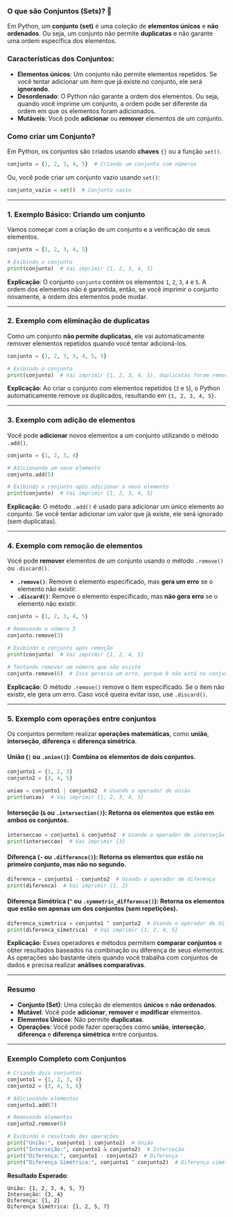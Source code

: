 ### O que são **Conjuntos (Sets)**? 🧩

Em Python, um **conjunto (set)** é uma coleção de **elementos únicos** e **não ordenados**. Ou seja, um conjunto não permite **duplicatas** e não garante uma ordem específica dos elementos.

### Características dos **Conjuntos**:

* **Elementos únicos**: Um conjunto não permite elementos repetidos. Se você tentar adicionar um item que já existe no conjunto, ele será **ignorando**.
* **Desordenado**: O Python não garante a ordem dos elementos. Ou seja, quando você imprime um conjunto, a ordem pode ser diferente da ordem em que os elementos foram adicionados.
* **Mutáveis**: Você pode **adicionar** ou **remover** elementos de um conjunto.

### Como criar um **Conjunto**?

Em Python, os conjuntos são criados usando **chaves** `{}` ou a função `set()`.

```python
conjunto = {1, 2, 3, 4, 5}  # Criando um conjunto com números
```

Ou, você pode criar um conjunto vazio usando `set()`:

```python
conjunto_vazio = set()  # Conjunto vazio
```

---

### 1. **Exemplo Básico: Criando um conjunto**

Vamos começar com a criação de um conjunto e a verificação de seus elementos.

```python
conjunto = {1, 2, 3, 4, 5}

# Exibindo o conjunto
print(conjunto)  # Vai imprimir {1, 2, 3, 4, 5}
```

**Explicação**: O conjunto `conjunto` contém os elementos `1`, `2`, `3`, `4` e `5`. A ordem dos elementos não é garantida, então, se você imprimir o conjunto novamente, a ordem dos elementos pode mudar.

---

### 2. **Exemplo com eliminação de duplicatas**

Como um conjunto **não permite duplicatas**, ele vai automaticamente remover elementos repetidos quando você tentar adicioná-los.

```python
conjunto = {1, 2, 3, 3, 4, 5, 5}

# Exibindo o conjunto
print(conjunto)  # Vai imprimir {1, 2, 3, 4, 5}, duplicatas foram removidas
```

**Explicação**: Ao criar o conjunto com elementos repetidos (`3` e `5`), o Python automaticamente remove os duplicados, resultando em `{1, 2, 3, 4, 5}`.

---

### 3. **Exemplo com adição de elementos**

Você pode **adicionar** novos elementos a um conjunto utilizando o método `.add()`.

```python
conjunto = {1, 2, 3, 4}

# Adicionando um novo elemento
conjunto.add(5)

# Exibindo o conjunto após adicionar o novo elemento
print(conjunto)  # Vai imprimir {1, 2, 3, 4, 5}
```

**Explicação**: O método `.add()` é usado para adicionar um único elemento ao conjunto. Se você tentar adicionar um valor que já existe, ele será ignorado (sem duplicatas).

---

### 4. **Exemplo com remoção de elementos**

Você pode **remover** elementos de um conjunto usando o método `.remove()` ou `.discard()`.

* **`.remove()`**: Remove o elemento especificado, mas **gera um erro** se o elemento não existir.
* **`.discard()`**: Remove o elemento especificado, mas **não gera erro** se o elemento não existir.

```python
conjunto = {1, 2, 3, 4, 5}

# Removendo o número 3
conjunto.remove(3)

# Exibindo o conjunto após remoção
print(conjunto)  # Vai imprimir {1, 2, 4, 5}

# Tentando remover um número que não existe
conjunto.remove(6)  # Isso geraria um erro, porque 6 não está no conjunto
```

**Explicação**: O método `.remove()` remove o item especificado. Se o item não existir, ele gera um erro. Caso você queira evitar isso, use `.discard()`.

---

### 5. **Exemplo com operações entre conjuntos**

Os conjuntos permitem realizar **operações matemáticas**, como **união**, **interseção**, **diferença** e **diferença simétrica**.

#### **União** (`|` ou `.union()`): Combina os elementos de dois conjuntos.

```python
conjunto1 = {1, 2, 3}
conjunto2 = {3, 4, 5}

uniao = conjunto1 | conjunto2  # Usando o operador de união
print(uniao)  # Vai imprimir {1, 2, 3, 4, 5}
```

#### **Interseção** (`&` ou `.intersection()`): Retorna os elementos que estão em ambos os conjuntos.

```python
interseccao = conjunto1 & conjunto2  # Usando o operador de interseção
print(interseccao)  # Vai imprimir {3}
```

#### **Diferença** (`-` ou `.difference()`): Retorna os elementos que estão no primeiro conjunto, mas não no segundo.

```python
diferenca = conjunto1 - conjunto2  # Usando o operador de diferença
print(diferenca)  # Vai imprimir {1, 2}
```

#### **Diferença Simétrica** (`^` ou `.symmetric_difference()`): Retorna os elementos que estão em **apenas um** dos conjuntos (sem repetições).

```python
diferenca_simetrica = conjunto1 ^ conjunto2  # Usando o operador de diferença simétrica
print(diferenca_simetrica)  # Vai imprimir {1, 2, 4, 5}
```

**Explicação**: Esses operadores e métodos permitem **comparar conjuntos** e obter resultados baseados na combinação ou diferença de seus elementos. As operações são bastante úteis quando você trabalha com conjuntos de dados e precisa realizar **análises comparativas**.

---

### **Resumo**

* **Conjunto (Set)**: Uma coleção de elementos **únicos** e **não ordenados**.
* **Mutável**: Você pode **adicionar**, **remover** e **modificar** elementos.
* **Elementos Únicos**: Não permite **duplicatas**.
* **Operações**: Você pode fazer operações como **união**, **interseção**, **diferença** e **diferença simétrica** entre conjuntos.

---

### **Exemplo Completo com Conjuntos**

```python
# Criando dois conjuntos
conjunto1 = {1, 2, 3, 4}
conjunto2 = {3, 4, 5, 6}

# Adicionando elementos
conjunto1.add(7)

# Removendo elementos
conjunto2.remove(6)

# Exibindo o resultado das operações
print("União:", conjunto1 | conjunto2)  # União
print("Interseção:", conjunto1 & conjunto2)  # Interseção
print("Diferença:", conjunto1 - conjunto2)  # Diferença
print("Diferença Simétrica:", conjunto1 ^ conjunto2)  # Diferença simétrica
```

**Resultado Esperado**:

```
União: {1, 2, 3, 4, 5, 7}
Interseção: {3, 4}
Diferença: {1, 2}
Diferença Simétrica: {1, 2, 5, 7}
```
